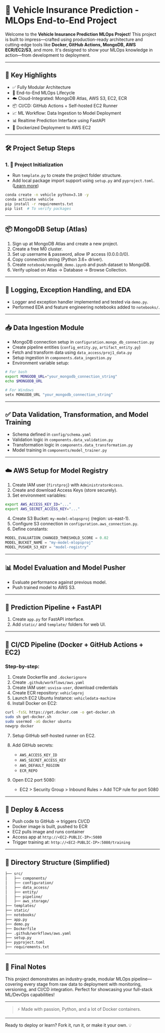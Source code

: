 # 🚗 Vehicle Insurance Prediction - MLOps End-to-End Project

Welcome to the **Vehicle Insurance Prediction MLOps Project**! This project is built to impress—crafted using production-ready architecture and cutting-edge tools like **Docker, GitHub Actions, MongoDB, AWS ECR/EC2/S3**, and more. It's designed to show your MLOps knowledge in action—from development to deployment.

---

## 🌟 Key Highlights

- ✅ Fully Modular Architecture
- 🔁 End-to-End MLOps Lifecycle
- ☁️ Cloud-Integrated: MongoDB Atlas, AWS S3, EC2, ECR
- 📦 CI/CD: GitHub Actions + Self-hosted EC2 Runner
- 📈 ML Workflow: Data Ingestion to Model Deployment
- 📊 Realtime Prediction Interface using FastAPI
- 🐳 Dockerized Deployment to AWS EC2

---

## 🛠️ Project Setup Steps

### 1. 🚧 Project Initialization
- Run `template.py` to create the project folder structure.
- Add local package import support using `setup.py` and `pyproject.toml`. ([Learn more](./crashcourse.txt))

```bash
conda create -n vehicle python=3.10 -y
conda activate vehicle
pip install -r requirements.txt
pip list  # To verify packages
```

---

## 📦 MongoDB Setup (Atlas)
1. Sign up at MongoDB Atlas and create a new project.
2. Create a free M0 cluster.
3. Set up username & password, allow IP access (0.0.0.0/0).
4. Copy connection string (Python 3.6+ driver).
5. Create `notebook/mongoDB_demo.ipynb` and push dataset to MongoDB.
6. Verify upload on Atlas → Database → Browse Collection.

---

## 🧪 Logging, Exception Handling, and EDA
- Logger and exception handler implemented and tested via `demo.py`.
- Performed EDA and feature engineering notebooks added to `notebooks/`.

---

## 📥 Data Ingestion Module
- MongoDB connection setup in `configuration.mongo_db_connection.py`
- Create pipeline entities (`config_entity.py`, `artifact_entity.py`)
- Fetch and transform data using `data_access/proj1_data.py`
- Setup ingestion in `components.data_ingestion.py`
- Environment variable setup:

```bash
# For bash
export MONGODB_URL="your_mongodb_connection_string"
echo $MONGODB_URL

# For Windows
setx MONGODB_URL "your_mongodb_connection_string"
```

---

## ✅ Data Validation, Transformation, and Model Training
- Schema defined in `config/schema.yaml`
- Validation logic in `components.data_validation.py`
- Transformation logic in `components.data_transformation.py`
- Model training in `components/model_trainer.py`

---

## ☁️ AWS Setup for Model Registry
1. Create IAM user (`firstproj`) with `AdministratorAccess`.
2. Create and download Access Keys (store securely).
3. Set environment variables:

```bash
export AWS_ACCESS_KEY_ID="..."
export AWS_SECRET_ACCESS_KEY="..."
```

4. Create S3 Bucket: `my-model-mlopsproj` (region: us-east-1).
5. Configure S3 connection in `configuration.aws_connection.py`.
6. Define constants:
```python
MODEL_EVALUATION_CHANGED_THRESHOLD_SCORE = 0.02
MODEL_BUCKET_NAME = "my-model-mlopsproj"
MODEL_PUSHER_S3_KEY = "model-registry"
```

---

## 📊 Model Evaluation and Model Pusher
- Evaluate performance against previous model.
- Push trained model to AWS S3.

---

## 🧠 Prediction Pipeline + FastAPI
1. Create `app.py` for FastAPI interface.
2. Add `static/` and `template/` folders for web UI.

---

## 🔄 CI/CD Pipeline (Docker + GitHub Actions + EC2)
### Step-by-step:
1. Create Dockerfile and `.dockerignore`
2. Create `.github/workflows/aws.yaml`
3. Create IAM user: `usvisa-user`, download credentials
4. Create ECR repository: `vehicleproj`
5. Launch EC2 Ubuntu Instance: `vehicledata-machine`
6. Install Docker on EC2:
```bash
curl -fsSL https://get.docker.com -o get-docker.sh
sudo sh get-docker.sh
sudo usermod -aG docker ubuntu
newgrp docker
```
7. Setup GitHub self-hosted runner on EC2.
8. Add GitHub secrets:
   - `AWS_ACCESS_KEY_ID`
   - `AWS_SECRET_ACCESS_KEY`
   - `AWS_DEFAULT_REGION`
   - `ECR_REPO`

9. Open EC2 port 5080:
   - EC2 > Security Group > Inbound Rules > Add TCP rule for port 5080

---

## 🚀 Deploy & Access
- Push code to GitHub → triggers CI/CD
- Docker image is built, pushed to ECR
- EC2 pulls image and runs container
- Access app at `http://<EC2-PUBLIC-IP>:5080`
- Trigger training at: `http://<EC2-PUBLIC-IP>:5080/training`

---

## 📁 Directory Structure (Simplified)
```bash
├── src/
│   ├── components/
│   ├── configuration/
│   ├── data_access/
│   ├── entity/
│   ├── pipeline/
│   ├── aws_storage/
├── templates/
├── static/
├── notebooks/
├── app.py
├── demo.py
├── Dockerfile
├── .github/workflows/aws.yaml
├── setup.py
├── pyproject.toml
├── requirements.txt
```

---

## 🙌 Final Notes
This project demonstrates an industry-grade, modular MLOps pipeline—covering every stage from raw data to deployment with monitoring, versioning, and CI/CD integration. Perfect for showcasing your full-stack ML/DevOps capabilities!

---

> ⚡ Made with passion, Python, and a lot of Docker containers.

---

Ready to deploy or learn? Fork it, run it, or make it your own. 💡

